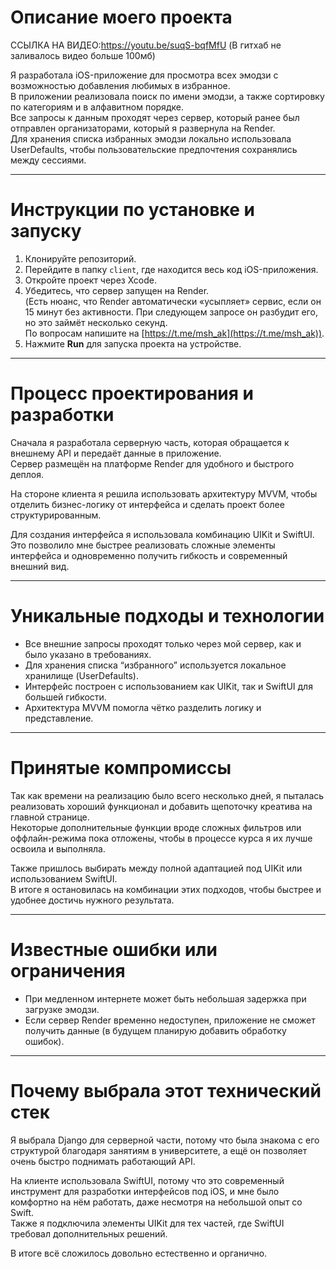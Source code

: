 # Описание моего проекта
ССЫЛКА НА ВИДЕО:https://youtu.be/suqS-bqfMfU
(В гитхаб не заливалось видео больше 100мб)

Я разработала iOS-приложение для просмотра всех эмодзи с возможностью добавления любимых в избранное.  
В приложении реализовала поиск по имени эмодзи, а также сортировку по категориям и в алфавитном порядке.  
Все запросы к данным проходят через сервер, который ранее был отправлен организаторами, который я развернула на Render.  
Для хранения списка избранных эмодзи локально использовала UserDefaults, чтобы пользовательские предпочтения сохранялись между сессиями.

---

# Инструкции по установке и запуску

1. Клонируйте репозиторий.
2. Перейдите в папку `client`, где находится весь код iOS-приложения.
3. Откройте проект через Xcode.
4. Убедитесь, что сервер запущен на Render.  
   (Есть нюанс, что Render автоматически «усыпляет» сервис, если он 15 минут без активности. При следующем запросе он разбудит его, но это займёт несколько секунд.  
   По вопросам напишите на [https://t.me/msh_ak](https://t.me/msh_ak)).
5. Нажмите **Run** для запуска проекта на устройстве.

---

# Процесс проектирования и разработки

Сначала я разработала серверную часть, которая обращается к внешнему API и передаёт данные в приложение.  
Сервер размещён на платформе Render для удобного и быстрого деплоя.

На стороне клиента я решила использовать архитектуру MVVM, чтобы отделить бизнес-логику от интерфейса и сделать проект более структурированным.

Для создания интерфейса я использовала комбинацию UIKit и SwiftUI.  
Это позволило мне быстрее реализовать сложные элементы интерфейса и одновременно получить гибкость и современный внешний вид.

---

# Уникальные подходы и технологии

- Все внешние запросы проходят только через мой сервер, как и было указано в требованиях.
- Для хранения списка “избранного” используется локальное хранилище (UserDefaults).
- Интерфейс построен с использованием как UIKit, так и SwiftUI для большей гибкости.
- Архитектура MVVM помогла чётко разделить логику и представление.

---

# Принятые компромиссы

Так как времени на реализацию было всего несколько дней, я пыталась реализовать хороший функционал и добавить щепоточку креатива на главной странице.  
Некоторые дополнительные функции вроде сложных фильтров или оффлайн-режима пока отложены, чтобы в процессе курса я их лучше освоила и выполняла.

Также пришлось выбирать между полной адаптацией под UIKit или использованием SwiftUI.  
В итоге я остановилась на комбинации этих подходов, чтобы быстрее и удобнее достичь нужного результата.

---

# Известные ошибки или ограничения

- При медленном интернете может быть небольшая задержка при загрузке эмодзи.
- Если сервер Render временно недоступен, приложение не сможет получить данные (в будущем планирую добавить обработку ошибок).

---

# Почему выбрала этот технический стек

Я выбрала Django для серверной части, потому что была знакома с его структурой благодаря занятиям в университете, а ещё он позволяет очень быстро поднимать работающий API.

На клиенте использовала SwiftUI, потому что это современный инструмент для разработки интерфейсов под iOS, и мне было комфортно на нём работать, даже несмотря на небольшой опыт со Swift.  
Также я подключила элементы UIKit для тех частей, где SwiftUI требовал дополнительных решений.

В итоге всё сложилось довольно естественно и органично.





